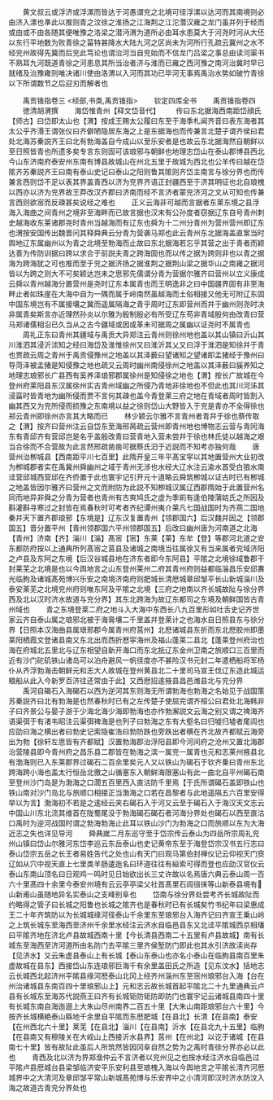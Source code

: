 <!-- { "loadSidebar": true } -->
　　黄文叔云或浮济或浮漯而皆达于河愚谓兖之北境可径浮漯以达河而其南境则必由济入漯也凖此以推则青之汶徐之淮扬之江海荆之江沱濳汉雍之龙门虽并列于经而或由或不由各随其便唯豫之洛梁之潜沔渭为道所必由耳水患莫大于河尧时河从大伾以东行平地数为败青徐之菑特甚降水大陆九河之区尚未为河所行孔疏云冀州之水不经兖州故得先冀而后兖此笃论也谓治河当自兖始而不信龙门吕梁之事总由读河渠书不熟耳九河既道青徐之河患息其所当治者济与淮而已雍之西河豫之南河治冀时早已就绪及治豫雍则唯决诸川使由洛渭以入河而其功已毕河无事焉禹治水势如破竹青徐以下所谓数节之后迎刃而解者也

　　禹贡锥指卷三
<经部,书类,禹贡锥指>
　　钦定四库全书
　　禹贡锥指卷四
　　徳清胡渭撰
　　海岱惟青州【释文岱音代】
　　传曰东北据海西南距岱顔氏【师古】曰岱即太山也【渭】按成王赐太公履曰东至于海季札闻齐音曰表东海者其太公乎齐湣王谓张仪曰齐僻陋隐居东海之上是东据海也而传兼言北楚子谓齐侯曰君处北海苏秦説齐王曰北有勃海盖自今成山以至乐安者是也故云东北据海然自朝鲜以至日照皆青也所遗多矣专言东则固可该琅邪与朝鲜也地理志岱山在泰山郡博县西北今山东济南府泰安州东南有博县故城山在州北五里于故城为西北也公羊传曰越在岱隂齐苏秦説齐王曰南有泰山史记曰泰山之阳则鲁其隂则齐岱主南言与徐分界也而传兼言西则岱不足以表其界盖青西以济为兖界齐语正封疆西至于济其明征也北自琅槐以西亦以济为兖界故王莽改汉齐郡曰济南而经不言济者蒙兖济河之文从可知也传兼言西则欲宻而反疎甚矣说经之难也
　　正义云海非可越而言据者东莱东境之县浮海入海曲之间青州之境非至海畔而已故言据也汉末有公孙度者窃据辽东自号青州刺史越海收东莱诸郡尧时青州当越海而有辽东也舜为十二州分青州为营州营州即辽东也渭按安国传出魏晋问其释舜典云分青为营袭马郑也此云青州东北据海盖直案当时舆地辽东属幽州以为青之北境至勃海而止故曰东北据海若忘乎其营之出于青者而颖达善为传防训据曰跨以求合于前説夫青之跨海固也而以传之据为跨则非也以青之据海为跨海犹之可也推而至于兖之据济扬之据淮荆之据荆山梁之据华山之南雍之据河皆以为跨之则大不可矣颖达岂未之思邪先儒谓分青为营据尔雅齐曰营州以立义康成云舜以青州越海分置营州是尧时辽东本属青也而王明逸非之曰中国疆界固有非至海畔止者如珠崖在大海中自为一隅而属于岭南然虽越海而土俗相接又他无可附辽东固中国东境岂有不属接壤之冀而遥属隔海之青乎周时辽东即营州而幷于幽州则尧时决非属青矣斯言亦近理然孙炎以尔雅为殷制殷必有所受辽东苟非青域殷何由改青曰营马郑诸儒相沿已久当从之古今疆域或因或革未可据周之属幽以证尧时不属青也
　　周礼正东曰青州其疆域与禹贡大异郑注云青州则徐州地也盖以其山镇曰沂山其川淮泗其浸沂沭知之经曰海岱及淮惟徐州又曰淮沂其乂又曰浮于淮泗是知徐幷于青也贾疏云周之青州于禹贡侵豫州之地盖以其泽薮曰望诸知之望诸即孟猪经于豫州曰导菏泽被孟猪是知侵豫之地也疏又云周时幽州南侵徐州之地盖以其泽薮曰貕养知之地理志琅邪长广县西有奚养泽琅邪郡属徐州是知侵徐之地也【渭】按长广故城在今登州府莱阳县东汉属徐州实古青州域幽之所侵乃青地非徐地也不但此也其川河泲其浸菑时皆青地为幽所侵而贾不言何其疎也盖今青登莱三府之地在青域者周时皆割入幽其西又为兖所侵而损豫之东南境以益之徐则岱山大野皆入于兖是青亦不全得徐也郑云青州即徐州亦言其大略而已
　　林少颖云尔雅不言青州者青幷于徐也蔡传取之【渭】按齐曰营州注云自岱东至海邢昺疏云营州即青州地也博物志云营与青同海东有青邱齐有营邱岂是名乎盖殷改青曰营青地入营未尝幷于徐也林氏徒以越海之艰当合徐而不合营故为此言然邢疏凿凿可据蔡氏汨于近説而不知考亦独何哉
　　唐营州治栁城县【西南距平川七百里】此隋开皇三年平髙宝寜以其地置营州大业初改为栁城郡者实在禹冀州舜幽州之域于青州无涉也水经大辽水注云渝水首受白狼水南迳营邱城西营邱在齐侨置于此也寰宇记引开元十道略云舜筑栁城以证古时已有栁城之地盖皆因尔雅齐曰营州之文而附防为此説不知栁城汉属辽西郡隋始于此置营州名同而地异非舜之分青为营者也青州有古爽鸠氏之虚为季崱有逢伯陵蒲姑氏之所因及斟灌斟寻寒过之封皆在焉春秋时可考者齐纪谭州夷介莱凡七国战国时为齐燕二国地秦幷天下置齐郡琅邪【东境是】辽东汉复置青州【领郡国六】后汉魏并因之【领郡国五】晋分置平州【青州领郡国六平州领郡国五】后改曰幽州唐为河南道之北海【青州】济南【齐】淄川【淄】髙宻【宻】东莱【莱】东牟【登】等郡河北道之安东都防府按以上通典所列髙宻之莒县及诸城之南境当往属徐又有当来属者兖域济阳之卢县及东阿之东境【后汉谷城县地在济东者即今东阿县】平隂之北境徐域鲁郡干封莱芜之北境是也以今舆地言之山东登州莱州二府其青州府则益都临淄昌乐安邱夀光临胊及诸城髙苑博兴乐安之南境济南府则肥城长清厯城章邱邹平长山新城淄川及泰安莱芜之北境兖州府则唯东阿及平隂之北境【三府之地南以齐长城故阯与徐分界西及北以汉时济水故道与兖分界】其东北跨海为故辽东都司之东境及朝鲜国皆古青州域也
　　青之东境登莱二府之地斗入大海中东西长八九百里形如吐舌史记齐世家云齐自泰山属之琅邪北被于海膏壤二千里盖幷登莱计之也海水自日照县东与徐分界【日照本汉海曲县属珢邪郡今属青州府莒州】北厯诸城县东折而东北厯胶州即墨莱阳栖霞文登诸县南又东北出而西折厯寜海州及福山蓬莱二县北【蓬莱登州府治也海在府城北五里北与辽东相望自新开海口而东北扺辽东金州卫南之旅顺口三百里而近有沙门砣矶铁山诸岛可以泊舟避风一帆径度亦不甚险汉书元封二年遣栖船将军杨仆从齐浮勃海击朝鲜元和志大人故城在登州黄县北二十里司马宣王伐辽东造此城运粮船从此入今新罗百济往还常由于此】又西厯招逺掖县昌邑潍县北与兖分界
　　禹河自碣石入海碣石以西为逆河其东则海无所谓勃海也勃海之名始见于战国策苏秦説齐曰北有勃海是也然春秋时已有之左传楚子使屈完谓齐桓公曰君处北海韩非子曰齐景公与晏子游于少海北海少海即勃海也亦作勃澥説文云海之别又谓之禆海齐语渠弭于有渚韦昭注云渠弭禆海是也列子曰勃海之东有大壑名曰归墟归墟者尾闾也应劭曰海之横出者曰勃史记索隐崔浩曰勃防跌也旁跌出者横在齐北故齐都赋云海旁出为勃【徐轩左思皆有齐都赋】汉置勃海郡治浮阳县即今河间府之沧州又置北海郡治营陵县即今青州府之昌乐县二郡皆在勃海之滨一属兖一属青也元和志莱州掖县北有渤海则已入东莱郡界过碣石二百余里矣元人又以铁山为碣石于钦齐乗曰青州东北跨海跨小海也盖太行恒岳北徼之山循塞东入朝鲜海限塞山有此一曲北自平州碣石南至登州沙门岛是为渤海之口濶五百里西入直沽防千里焉【于氏所谓碣石盖即铁山也铁山南对沙门岛北与旅顺口相接正当渤海之口若在昌黎者与此地遥隔五六百里安得举以为言】渤海初不若是之逺经云夹右碣石入于河又云至于碣石入于海汉天文志云中国山川东北流其维首在陇蜀尾没于勃海碣石碣石者河海分界处也碣石以西至直沽口禹时为逆河战国时谓之勃海勃海止此耳以铁山沙门为勃海之口而旅顺以东为大海近志之失也详见导河
　　舜典嵗二月东巡守至于岱宗传云泰山为四岳所宗周礼兖州山镇曰岱山尔雅河东岱李巡云东岳泰山也史记黄帝东至于海登岱宗汉书五行志曰泰山岱宗五岳之长王者易姓告代之处也山有天门曰观马第伯封禅仪记云仰视天门窔辽如从穴中视天直上七里类羊肠逶迤名曰环道往往有絙索可得而登也应劭汉官仪云泰山东南山顶名曰日观鸡一鸣时见日始欲出长三丈许故以名焉唐六典云泰山周一百六十里髙四十余里今泰安州境有云云亭亭梁父社首髙里石闾徂徕等山新泰县境有山新甫山虽随地异名实泰山之支峰别阜也
　　岱南与徐分界处尝考齐长城故阯而约略得之管子曰长城之阳鲁也长城之隂齐也是春秋时已有长城矣竹书纪年曰梁惠成王二十年齐筑防以为长城城缘河径泰山千余里东至琅邪台入海齐记曰齐宣王乗山岭之上筑长城东至海西至济州千余里水经注云济水自临邑县东又北迳平隂城西京相璠曰平隂齐地在济北卢县故城西南十里【今长清县西南二十五里有卢县故城】南有长城东至海西至济河道所由名防门去平隂三里齐侯堑防门即此也其水引济故渎尚存【见济水】又云朱虚县泰山上有长城【泰山东泰山也亦名小泰山在临胊县南百里朱虚故城在县东】西接岱山东连琅邪巨海千有余里盖田氏之所造【见东汶水】括地志云长城西北起济州平隂县缘河厯泰山北冈上经齐州淄州东至宻州琅邪台入海【台在州治诸城县东南百四十里琅邪山上】元和志云故长城首起平隂北二十九里通典云卢县有长城东至海苏代説燕王曰齐有长城钜防钜防即防门也寰宇记云诸城县南四十里有长城东南自海迤逦上大朱山尽州南界二百五十里【大朱山南距琅邪台六十里】今按齐长城横絶泰山緜地千余里自平隂而东厯肥城【在县北】长清【在县南】泰安【在州西北六十里】莱芜【在县北】淄川【在县南】沂水【在县北九十五里】临朐【在县南又有穆陵关在大岘山上西接沂水县界】莒州【在州北】以讫于诸城【在县南七十里】皆有故阯此虽后人所筑然皆因冈阜自然之势为之禹时青徐分界亦必以此也
　　青西及北以济为界郑渔仲云不言济者以兖州见之也按水经注济水自临邑过平隂卢县厯城台县梁邹临济安平乐安利县至琅槐入海以今舆地言之平隂长清齐河厯城界中之大清河及章邱邹平常山新城髙苑博与乐安界中之小清河即汉时济水防汶入海之故道古青兖分界处也
